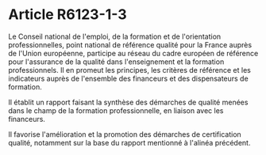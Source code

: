 # Article R6123-1-3

Le Conseil national de l'emploi, de la formation et de l'orientation professionnelles, point national de référence qualité pour la France auprès de l'Union européenne, participe au réseau du cadre européen de référence pour l'assurance de la qualité dans l'enseignement et la formation professionnels. Il en promeut les principes, les critères de référence et les indicateurs auprès de l'ensemble des financeurs et des dispensateurs de formation.

Il établit un rapport faisant la synthèse des démarches de qualité menées dans le champ de la formation professionnelle, en liaison avec les financeurs.

Il favorise l'amélioration et la promotion des démarches de certification qualité, notamment sur la base du rapport mentionné à l'alinéa précédent.